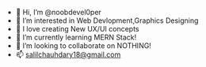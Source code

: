 - 👋 Hi, I’m @noobdevel0per
- 👀 I’m interested in Web Devlopment,Graphics Designing
- 💖 I love creating New UX/UI concepts
- 🌱 I’m currently learning MERN Stack!
- 💞️ I’m looking to collaborate on NOTHING!
- 📫 salilchauhdary18@gmail.com


